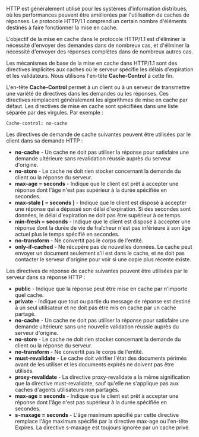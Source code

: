 HTTP est généralement utilisé pour les systèmes d'information distribués, où les performances peuvent être améliorées par l'utilisation de caches de réponses. Le protocole HTTP/1.1 comprend un certain nombre d'éléments destinés à faire fonctionner la mise en cache.

L'objectif de la mise en cache dans le protocole HTTP/1.1 est d'éliminer la nécessité d'envoyer des demandes dans de nombreux cas, et d'éliminer la nécessité d'envoyer des réponses complètes dans de nombreux autres cas.

Les mécanismes de base de la mise en cache dans HTTP/1.1 sont des directives implicites aux caches où le serveur spécifie les délais d'expiration et les validateurs. Nous utilisons l'en-tête **Cache-Control** à cette fin.

L'en-tête **Cache-Control** permet à un client ou à un serveur de transmettre une variété de directives dans les demandes ou les réponses. Ces directives remplacent généralement les algorithmes de mise en cache par défaut. Les directives de mise en cache sont spécifiées dans une liste séparée par des virgules. Par exemple :

```http
Cache-control: no-cache
```

Les directives de demande de cache suivantes peuvent être utilisées par le client dans sa demande HTTP :

- **no-cache** - Un cache ne doit pas utiliser la réponse pour satisfaire une demande ultérieure sans revalidation réussie auprès du serveur d'origine.
- **no-store** - Le cache ne doit rien stocker concernant la demande du client ou la réponse du serveur.
- **max-age = seconds** - Indique que le client est prêt à accepter une réponse dont l'âge n'est pas supérieur à la durée spécifiée en secondes.
- **max-stale [ = seconds ]** - Indique que le client est disposé à accepter une réponse qui a dépassé son délai d'expiration. Si des secondes sont données, le délai d'expiration ne doit pas être supérieur à ce temps.
- **min-fresh = seconds** - Indique que le client est disposé à accepter une réponse dont la durée de vie de fraîcheur n'est pas inférieure à son âge actuel plus le temps spécifié en secondes.
- **no-transform** - Ne convertit pas le corps de l'entité.
- **only-if-cached** - Ne récupère pas de nouvelles données. Le cache peut envoyer un document seulement s'il est dans le cache, et ne doit pas contacter le serveur d'origine pour voir si une copie plus récente existe.

Les directives de réponse de cache suivantes peuvent être utilisées par le serveur dans sa réponse HTTP :

- **public** - Indique que la réponse peut être mise en cache par n'importe quel cache.
- **private** - Indique que tout ou partie du message de réponse est destiné à un seul utilisateur et ne doit pas être mis en cache par un cache partagé.
- **no-cache** - Un cache ne doit pas utiliser la réponse pour satisfaire une demande ultérieure sans une nouvelle validation réussie auprès du serveur d'origine.
- **no-store** - Le cache ne doit rien stocker concernant la demande du client ou la réponse du serveur.
- **no-transform** - Ne convertit pas le corps de l'entité.
- **must-revalidate** - Le cache doit vérifier l'état des documents périmés avant de les utiliser et les documents expirés ne doivent pas être utilisés.
- **proxy-revalidate** - La directive proxy-revalidate a la même signification que la directive must-revalidate, sauf qu'elle ne s'applique pas aux caches d'agents utilisateurs non partagés.
- **max-age = seconds** - Indique que le client est prêt à accepter une réponse dont l'âge n'est pas supérieur à la durée spécifiée en secondes.
- **s-maxage = seconds** - L'âge maximum spécifié par cette directive remplace l'âge maximum spécifié par la directive max-age ou l'en-tête Expires. La directive s-maxage est toujours ignorée par un cache privé.